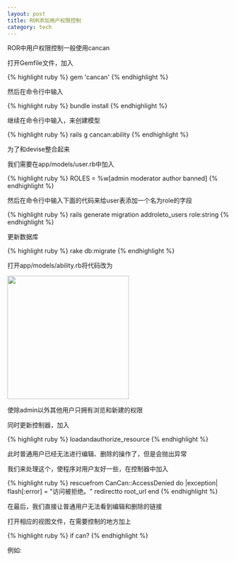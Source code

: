 ```yaml
---
layout: post
title: ROR添加用户权限控制
category: tech
---
```

ROR中用户权限控制一般使用cancan

打开Gemfile文件，加入

{% highlight ruby %}
gem 'cancan'
{% endhighlight %}

然后在命令行中输入

{% highlight ruby %}
bundle install
{% endhighlight %}

继续在命令行中输入，来创建模型

{% highlight ruby %}
rails g cancan:ability
{% endhighlight %}

为了和devise整合起来

我们需要在app/models/user.rb中加入

{% highlight ruby %}
ROLES = %w[admin moderator author banned]
{% endhighlight %}

然后在命令行中输入下面的代码来给user表添加一个名为role的字段

{% highlight ruby %}
rails generate migration addroleto_users role:string
{% endhighlight %}

更新数据库

{% highlight ruby %}
rake db:migrate
{% endhighlight %}


打开app/models/ability.rb将代码改为

<img src="/images/2012/12/Image.png" alt="" title="Image" width="275" height="279" class="alignnone size-full wp-image-2117" />

使除admin以外其他用户只拥有浏览和新建的权限

同时更新控制器，加入

{% highlight ruby %}
loadandauthorize_resource
{% endhighlight %}

此时普通用户已经无法进行编辑、删除的操作了，但是会抛出异常

我们来处理这个，使程序对用户友好一些，在控制器中加入

{% highlight ruby %}
rescuefrom CanCan::AccessDenied do |exception|
  flash[:error] = "访问被拒绝。"
  redirectto root_url
end
{% endhighlight %}

在最后，我们直接让普通用户无法看到编辑和删除的链接

打开相应的视图文件，在需要控制的地方加上 

{% highlight ruby %}
if can?
{% endhighlight %}

例如: 

<img src="/images/2012/12/Image1.png" alt="" title="Image" class="alignnone size-medium wp-image-2118" />
